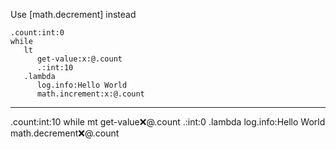 Use [math.decrement] instead

```hyperlambda
.count:int:0
while
   lt
      get-value:x:@.count
      .:int:10
   .lambda
      log.info:Hello World
      math.increment:x:@.count
```
---
.count:int:10
while
   mt
      get-value:x:@.count
      .:int:0
   .lambda
      log.info:Hello World
      math.decrement:x:@.count

